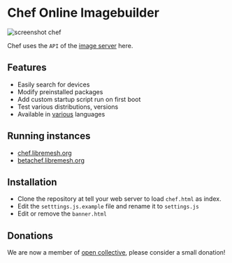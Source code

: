 # Chef Online Imagebuilder

![screenshot chef](https://screenshotscdn.firefoxusercontent.com/images/73b438ed-3fce-4951-8589-0e7685175f77.png)

Chef uses the `API` of the [image server](https://github.com/aparcar/attendedsysupgrade-server) here.

## Features

* Easily search for devices
* Modify preinstalled packages
* Add custom startup script run on first boot
* Test various distributions, versions
* Available in [various](https://github.com/libremesh/chef/tree/master/i18n) languages

## Running instances

* [chef.libremesh.org](https://chef.libremesh.org)
* [betachef.libremesh.org](https://betachef.libremesh.org)

## Installation

* Clone the repository at tell your web server to load `chef.html` as index.
* Edit the `setttings.js.example` file and rename it to `settings.js`
* Edit or remove the `banner.html`

## Donations

We are now a member of [open collective](http://opencollective.com/libremesh), please consider a small donation!
